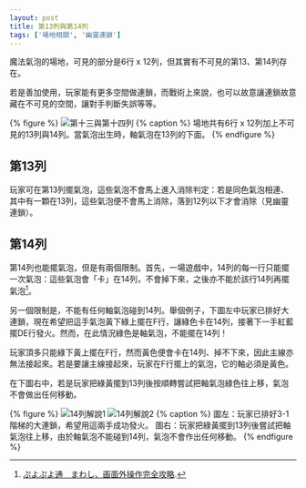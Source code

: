 ```yaml
---
layout: post
title: 第13列與第14列
tags: ['場地相關', '幽靈連鎖']
---
```

魔法氣泡的場地，可見的部分是6行 x 12列，但其實有不可見的第13、第14列存在。

若是善加使用，玩家能有更多空間做連鎖，而戰術上來說，也可以故意讓連鎖故意藏在不可見的空間，讓對手判斷失誤等等。

{% figure %}
  ![第十三與第十四列](https://i.imgur.com/10hqPn7.png)
{% caption %}
場地共有6行 x 12列加上不可見的13列與14列。當氣泡出生時，軸氣泡在13列的下面。
{% endfigure %}

## 第13列

玩家可在第13列擺氣泡，這些氣泡不會馬上進入消除判定：若是同色氣泡相連、其中有一顆在13列，這些氣泡便不會馬上消除，落到12列以下才會消除（見幽靈連鎖）。

## 第14列

第14列也能擺氣泡，但是有兩個限制。首先，一場遊戲中，14列的每一行只能擺一次氣泡：這些氣泡會「卡」在14列，不會掉下來，之後亦不能於該行14列再擺氣泡[^1]。

另一個限制是，不能有任何軸氣泡碰到14列。舉個例子，下圖左中玩家已排好大連鎖，現在希望把這手氣泡黃下綠上擺在F行，讓綠色卡在14列，接著下一手紅藍擺DE行發火。然而，在此情況綠色是軸氣泡，不能擺在14列！

玩家頂多只能綠下黃上擺在F行，然而黃色便會卡在14列、掉不下來，因此主線亦無法接起來。若是要讓主線接起來，玩家在F行擺上的氣泡，它的軸必須是黃色。

在下圖右中，若是玩家把綠黃擺到13列後按順轉嘗試把軸氣泡綠色往上移，氣泡不會做出任何移動。

{% figure %}
![14列解說1](https://i.imgur.com/y2tTzoX.png) 
![14列解說2](https://i.imgur.com/8ivBYw4.png)
{% caption %}
圖左：玩家已排好3-1階梯的大連鎖，希望用這兩手成功發火。
圖右：玩家把綠黃擺到13列後嘗試把軸氣泡往上移，由於軸氣泡不能碰到14列，氣泡不會作出任何移動。
{% endfigure %}

[^1]: [ぷよぷよ通　まわし、画面外操作完全攻略](https://puyo-camp.jp/posts/65520).
